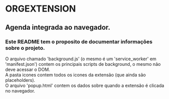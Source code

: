 # ORGEXTENSION
## Agenda integrada ao navegador.
### Este README tem o proposito de documentar informações sobre o projeto.
O arquivo chamado 'background.js' (o mesmo é um 'service\_worker' em 'manifest.json') contem os principais scripts de background, o mesmo não deve acessar o DOM. \
A pasta icones contem todos os icones da extensão (que ainda são placeholders). \
O arquivo 'popup.html' contem os dados sobre quando a extensão é clicada no navegador.
